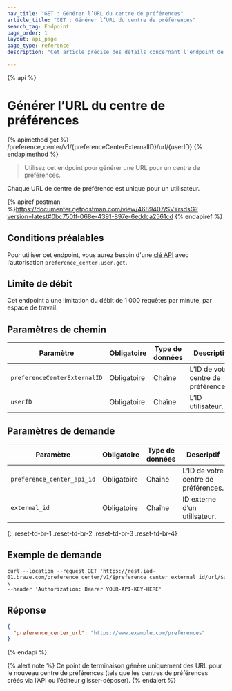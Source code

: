 ```yaml
---
nav_title: "GET : Générer l’URL du centre de préférences"
article_title: "GET : Générer l’URL du centre de préférences"
search_tag: Endpoint
page_order: 1
layout: api_page
page_type: reference
description: "Cet article précise des détails concernant l’endpoint de Braze Générer l’URL du centre de préférences."

---
```

{% api %}
# Générer l’URL du centre de préférences
{% apimethod get %}
/preference_center/v1/{preferenceCenterExternalID}/url/{userID}
{% endapimethod %}

> Utilisez cet endpoint pour générer une URL pour un centre de préférences. 

Chaque URL de centre de préférence est unique pour un utilisateur.

{% apiref postman %}https://documenter.getpostman.com/view/4689407/SVYrsdsG?version=latest#0bc750ff-068e-4391-897e-6eddca2561cd {% endapiref %}

## Conditions préalables

Pour utiliser cet endpoint, vous aurez besoin d'une [clé API]({{site.baseurl}}/api/basics#rest-api-key/) avec l’autorisation `preference_center.user.get`.

## Limite de débit

Cet endpoint a une limitation du débit de 1 000 requêtes par minute, par espace de travail.

## Paramètres de chemin

| Paramètre | Obligatoire | Type de données | Descriptif |
| --------- | ---------| --------- | ----------- |
|`preferenceCenterExternalID`| Obligatoire | Chaîne | L’ID de votre centre de préférences. |
|`userID`| Obligatoire | Chaîne | L’ID utilisateur. |

## Paramètres de demande

| Paramètre | Obligatoire | Type de données | Descriptif |
| --------- | ---------| --------- | ----------- |
|`preference_center_api_id`| Obligatoire | Chaîne | L’ID de votre centre de préférences. |
|`external_id`| Obligatoire | Chaîne | ID externe d’un utilisateur. |
{: .reset-td-br-1 .reset-td-br-2 .reset-td-br-3  .reset-td-br-4}

## Exemple de demande

```
curl --location --request GET 'https://rest.iad-01.braze.com/preference_center/v1/$preference_center_external_id/url/$user_external_id' \
--header 'Authorization: Bearer YOUR-API-KEY-HERE'
```

## Réponse 

```json
{
  "preference_center_url": "https://www.example.com/preferences"
}
```

{% endapi %}

{% alert note %}
Ce point de terminaison génère uniquement des URL pour le nouveau centre de préférences (tels que les centres de préférences créés via l’API ou l’éditeur glisser-déposer).
{% endalert %}